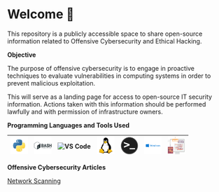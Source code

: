 # Welcome 👋

This repository is a publicly accessible space to share open-source information related to Offensive Cybersecurity and Ethical Hacking.

**Objective**

The purpose of offensive cybersecurity is to engage in proactive techniques to evaluate vulnerabilities in computing systems in order to prevent malicious exploitation.  

This will serve as a landing page for access to open-source IT security information. Actions taken with this information should be performed lawfully and with permission of infrastructure owners.

**Programming Languages and Tools Used**

<img title="Python" alt="Python" width="40px" src="https://raw.githubusercontent.com/github/explore/master/topics/python/python.png" />|<img title="Bash" alt="Bash" width="40px" src="https://raw.githubusercontent.com/github/explore/master/topics/bash/bash.png"/>|<img title="VS Code" alt="VS Code" width="40px" src="https://img.icons8.com/fluent/48/000000/visual-studio-code-2019.png">|<img title="Linux" alt="Linux" width="40px" src="https://raw.githubusercontent.com/github/explore/master/topics/linux/linux.png"/>|<img title="Terminal" alt="Terminal" width="40px" src="https://raw.githubusercontent.com/github/explore/master/topics/terminal/terminal.png"/>|<img title="Windows" alt="Windows" width="40px" src="https://raw.githubusercontent.com/github/explore/master/topics/windows/windows.png">|<img title="Open-Source" alt="Open-Source" width="40px" src="https://raw.githubusercontent.com/github/explore/master/collections/tools-for-open-source/tools-for-open-source.png"/>
|--|--|--|--|--|--|--|

**Offensive Cybersecurity Articles**

[Network Scanning](https://github.com/JCam6/OffensiveSecurity/wiki/Network-Scanning)

